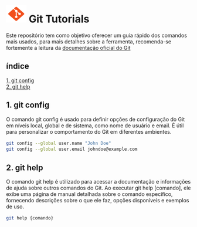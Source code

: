
 # <img src="assets/logo.png" width="55" height="48">    Git Tutorials 

 Este repositório tem como objetivo oferecer um guia rápido dos comandos mais usados, para mais detalhes sobre a ferramenta, recomenda-se fortemente a leitura da [documentação oficial do Git](https://git-scm.com/doc)

## índice
[1. git config](#secao1)  
[2. git help](#secao2)  



<a name="secao1"></a>
 ## 1. git config 
 O comando git config é usado para definir opções de configuração do Git em níveis local, global e de sistema, como nome de usuário e email. É útil para personalizar o comportamento do Git em diferentes ambientes.

```bash 
git config --global user.name "John Doe"
git config --global user.email johndoe@example.com
```

<a name="secao2"></a>
## 2. git help
O comando git help é utilizado para acessar a documentação e informações de ajuda sobre outros comandos do Git. Ao executar git help [comando], ele exibe uma página de manual detalhada sobre o comando específico, fornecendo descrições sobre o que ele faz, opções disponíveis e exemplos de uso.

```bash 
git help {comando}
```

